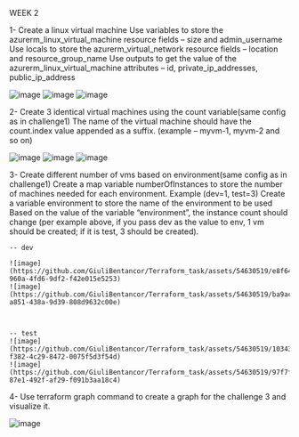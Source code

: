 WEEK 2

1- Create a linux virtual machine
    Use variables to store the azurerm_linux_virtual_machine resource fields – size and admin_username
    Use locals to store the azurerm_virtual_network resource fields – location and resource_group_name
    Use outputs to get the value of the azurerm_linux_virtual_machine attributes – id, private_ip_addresses, public_ip_address

![image](https://github.com/GiuliBentancor/Terraform_task/assets/54630519/d4788ac1-7d7e-43f5-b670-a7d2e793c054)
![image](https://github.com/GiuliBentancor/Terraform_task/assets/54630519/04564298-3247-4850-8b68-3ce0503749a9)
![image](https://github.com/GiuliBentancor/Terraform_task/assets/54630519/22e72788-4711-4f87-8f54-27c403481a8c)


2- Create 3 identical virtual machines using the count variable(same config as in challenge1)
    The name of the virtual machine should have the count.index value appended as a suffix. (example – myvm-1, myvm-2 and so on)

![image](https://github.com/GiuliBentancor/Terraform_task/assets/54630519/f3c92ad6-e093-476a-a2fc-a4dab7372a91)
![image](https://github.com/GiuliBentancor/Terraform_task/assets/54630519/d38737e3-c0ac-4774-8968-542bfd41f88b)
![image](https://github.com/GiuliBentancor/Terraform_task/assets/54630519/950677bb-cded-4c65-b706-a806d080658b)



3- Create different number of vms based on environment(same config as in challenge1)
    Create a map variable numberOfInstances to store the number of machines needed for each environment. Example (dev=1, test=3)
    Create a variable environment to store the name of the environment to be used
    Based on the value of the variable “environment”, the instance count should change (per example above, if you pass dev as the value to env, 1 vm should be created; if it is test, 3 should be created).

    -- dev

    ![image](https://github.com/GiuliBentancor/Terraform_task/assets/54630519/e8f649e7-960a-4fd6-9df2-f42e015e5253)
    ![image](https://github.com/GiuliBentancor/Terraform_task/assets/54630519/ba9ac01d-a851-438a-9d39-808d9632c00e)



    -- test 
    ![image](https://github.com/GiuliBentancor/Terraform_task/assets/54630519/10343666-f382-4c29-8472-0075f5d3f54d)
    ![image](https://github.com/GiuliBentancor/Terraform_task/assets/54630519/97f7f743-87e1-492f-af29-f091b3aa18c4)


4- Use terraform graph command to create a graph for the challenge 3 and visualize it.

![image](https://github.com/GiuliBentancor/Terraform_task/assets/54630519/ea4ae696-32f4-48af-85ca-536873ec692c)
